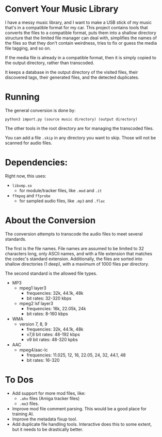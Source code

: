 # Convert Your Music Library

I have a messy music library, and I want to make a USB stick of my music that's in a compatible format for my car.  This project contains tools that converts the files to a compatible format, puts them into a shallow directory structure that the limited file manager can deal with, simplifies the names of the files so that they don't contain weirdness, tries to fix or guess the media file tagging, and so on.

If the media file is already in a compatible format, then it is simply copied to the output directory, rather than transcoded.

It keeps a database in the output directory of the visited files, their discovered tags, their generated files, and the detected duplicates.


# Running

The general conversion is done by:

```
python3 import.py (source music directory) (output directory)
```

The other tools in the root directory are for managing the transcoded files.

You can add a file `.skip` in any directory you want to skip.  Those will not be scanned for audio files.

# Dependencies:

Right now, this uses:

* `libxmp.so`
  * for module/tracker files, like `.mod` and `.it`
* `ffmpeg` and `ffprobe`
  * for sampled audio files, like `.mp3` and `.flac`


# About the Conversion

The conversion attempts to transcode the audio files to meet several standards.

The first is the file names.  File names are assumed to be limited to 32 characters long, only ASCII names, and with a file extension that matches the codec's standard extension.  Additionally, the files are sorted into shallow directories (1 deep), with a maximum of 1000 files per directory.

The second standard is the allowed file types.

* MP3
  * mpeg1 layer3
    * frequencies: 32k, 44.1k, 48k
    * bit rates: 32-320 kbps
  * mpeg2 lsf layer3
    * frequencies: 16k, 22.05k, 24k
    * bit rates: 8-160 kbps
* WMA
  * version 7, 8, 9
    * frequencies: 32k, 44.1k, 48k
    * v7,8 bit rates: 48-192 kbps
    * v9 bit rates: 48-320 kpbs
* AAC
    * mpeg4/aac-lc
        * frequencies: 11.025, 12, 16, 22.05, 24, 32, 44.1, 48
        * bit rates: 16-320


# To Dos

* Add support for more mod files, like:
  * `.ahx` files (Amiga tracker files)
  * `.mo3` files.
* Improve mod file comment parsing.  This would be a good place for training AI.
* Improve the metadata fixup tool.
* Add duplicate file handling tools.  Interactive does this to some extent, but it needs to be drastically better.
